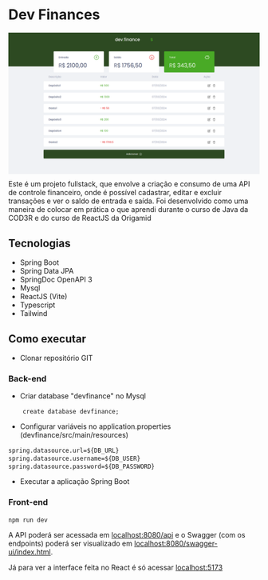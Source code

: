 # Dev Finances
<img src="./img.png" style="margin:0 0 8px 0;">
Este é um projeto fullstack, que envolve a criação e consumo de uma API de controle financeiro, onde é possível cadastrar, editar e excluir transações e ver o saldo de entrada e saída. Foi desenvolvido como uma maneira de colocar em prática o que aprendi durante o curso de Java da COD3R e do curso de ReactJS da Origamid

## Tecnologias
- Spring Boot
- Spring Data JPA
- SpringDoc OpenAPI 3
- Mysql
- ReactJS (Vite)
- Typescript
- Tailwind

## Como executar
- Clonar repositório GIT

### Back-end
- Criar database "devfinance" no Mysql
```
    create database devfinance;
```
- Configurar variáveis no application.properties (devfinance/src/main/resources)
```
spring.datasource.url=${DB_URL}
spring.datasource.username=${DB_USER}
spring.datasource.password=${DB_PASSWORD}
```
- Executar a aplicação Spring Boot
### Front-end
```
npm run dev
```


A API poderá ser acessada em [localhost:8080/api](http://localhost:8080/api) e o Swagger (com os endpoints) poderá ser visualizado  em [localhost:8080/swagger-ui/index.html](http://localhost:8080/swagger-ui/index.html#/).

Já para ver a interface feita no React é só acessar [localhost:5173](http://localhost:5173/)



